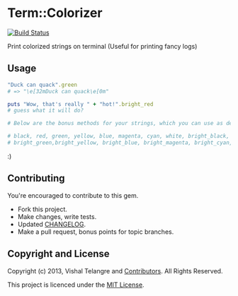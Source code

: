 Term::Colorizer
===============

[![Build Status](https://travis-ci.org/vishaltelangre/term-colorizer.png?branch=master)](https://travis-ci.org/vishaltelangre/term-colorizer)

Print colorized strings on terminal (Useful for printing fancy logs)

## Usage

``` ruby
"Duck can quack".green
# => "\e[32mDuck can quack\e[0m"

puts "Wow, that's really " + "hot!".bright_red
# guess what it will do?

# Below are the bonus methods for your strings, which you can use as demonstrated above:

# black, red, green, yellow, blue, magenta, cyan, white, bright_black, bright_red,
# bright_green,bright_yellow, bright_blue, bright_magenta, bright_cyan, bright_white
```

:)

## Contributing

You're encouraged to contribute to this gem.

* Fork this project.
* Make changes, write tests.
* Updated [CHANGELOG](CHANGELOG.md).
* Make a pull request, bonus points for topic branches.

## Copyright and License

Copyright (c) 2013, Vishal Telangre and [Contributors](CHANGELOG.md). All Rights Reserved.

This project is licenced under the [MIT License](LICENSE.md).
